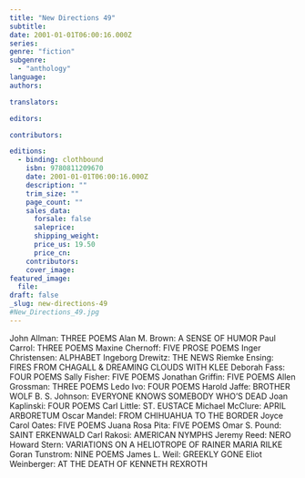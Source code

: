 ```yaml
---
title: "New Directions 49"
subtitle:
date: 2001-01-01T06:00:16.000Z
series:
genre: "fiction"
subgenre:
  - "anthology"
language:
authors:

translators:

editors:

contributors:

editions:
  - binding: clothbound
    isbn: 9780811209670
    date: 2001-01-01T06:00:16.000Z
    description: ""
    trim_size: ""
    page_count: ""
    sales_data:
      forsale: false
      saleprice:
      shipping_weight:
      price_us: 19.50
      price_cn:
    contributors:
    cover_image:
featured_image:
  file:
draft: false
_slug: new-directions-49
#New_Directions_49.jpg
---
```


John Allman: THREE POEMS Alan M. Brown: A SENSE OF HUMOR Paul Carrol: THREE POEMS Maxine Chernoff: FIVE PROSE POEMS Inger Christensen: ALPHABET Ingeborg Drewitz: THE NEWS Riemke Ensing: FIRES FROM CHAGALL & DREAMING CLOUDS WITH KLEE Deborah Fass: FOUR POEMS Sally Fisher: FIVE POEMS Jonathan Griffin: FIVE POEMS Allen Grossman: THREE POEMS Ledo Ivo: FOUR POEMS Harold Jaffe: BROTHER WOLF B. S. Johnson: EVERYONE KNOWS SOMEBODY WHO’S DEAD Joan Kaplinski: FOUR POEMS Carl Little: ST. EUSTACE Michael McClure: APRIL ARBORETUM Oscar Mandel: FROM CHIHUAHUA TO THE BORDER Joyce Carol Oates: FIVE POEMS Juana Rosa Pita: FIVE POEMS Omar S. Pound: SAINT ERKENWALD Carl Rakosi: AMERICAN NYMPHS Jeremy Reed: NERO Howard Stern: VARIATIONS ON A HELIOTROPE OF RAINER MARIA RILKE Goran Tunstrom: NINE POEMS James L. Weil: GREEKLY GONE Eliot Weinberger: AT THE DEATH OF KENNETH REXROTH
